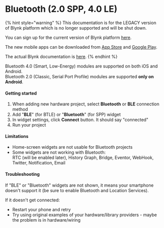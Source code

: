 # Bluetooth (2.0 SPP, 4.0 LE)

{% hint style="warning" %}
This documentation is for the LEGACY version of Blynk platform which is no longer supported and will be shut down.&#x20;

You can sign up for the current version of Blynk platform [here](http://blynk.cloud/register).

The new mobile apps can be downloaded from [App Store](https://apps.apple.com/us/app/blynk-iot/id1559317868) and [Google Play](https://play.google.com/store/apps/details?id=cloud.blynk\&hl=en\&gl=US).

The actual Blynk documentation is [here](https://docs.blynk.io/).
{% endhint %}



Bluetooth 4.0 (Smart, Low-Energy) modules are supported on both iOS and Android.\
Bluetooth 2.0 (Classic, Serial Port Profile) modules are supported **only on Android**.

#### Getting started <a href="#getting-started" id="getting-started"></a>

1. When adding new hardware project, select **Bluetooth** or **BLE** connection method
2. Add "**BLE**" (for BTLE) or "**Bluetooth**" (for SPP) widget
3. In widget settings, click **Connect** button. It should say "connected"
4. Run your project

#### Limitations <a href="#limitations" id="limitations"></a>

* Home-screen widgets are not usable for Bluetooth projects
* Some widgets are not working with Bluetooth:\
  RTC (will be enabled later), History Graph, Bridge, Eventor, WebHook, Twitter, Notification, Email

#### Troubleshooting <a href="#troubleshooting" id="troubleshooting"></a>

If "BLE" or "Bluetooth" widgets are not shown, it means your smartphone doesn't support it (be sure to enable Bluetooth and Location Services).

If it doesn't get connected:

* Restart your phone and retry
* Try using original examples of your hardware/library providers - maybe the problem is in hardware/wiring
